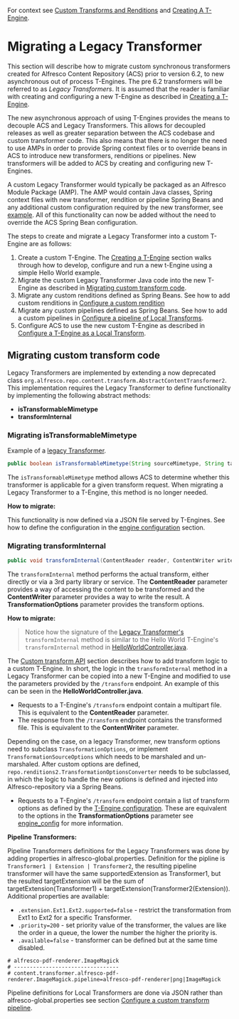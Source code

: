 For context see [Custom Transforms and Renditions](custom-transforms-and-renditions.md) and [Creating A T-Engine](creating-a-t-engine.md).

# Migrating a Legacy Transformer

This section will describe how to migrate custom synchronous transformers
created for Alfresco Content Repository (ACS) prior to version 6.2, to new
asynchronous out of process T-Engines.
The pre 6.2 transformers will be referred to as *Legacy Transformers*.
It is assumed that the reader is familiar with creating and configuring
a new T-Engine as described in [Creating a T-Engine](creating-a-t-engine.md).

The new asynchronous approach of using T-Engines provides the means to
decouple ACS and Legacy Transformers. This allows for decoupled releases
as well as greater separation between the ACS codebase and custom
transformer code. This also means that there is no longer the need to use
AMPs in order to provide Spring context files or to override beans in ACS
to introduce new transformers, renditions or pipelines.
New transformers will be added to ACS by creating and configuring new T-Engines.

A custom Legacy Transformer would typically be packaged as an Alfresco
Module Package (AMP). The AMP would contain Java classes, Spring context
files with new transformer, rendition or pipeline Spring Beans and any
additional custom configuration required by the new transformer, see [example](https://github.com/Alfresco/alfresco-helloworld-transformer/tree/master/alfresco-helloworld-transformer-amp).
All of this functionality can now be added without the need to override
the ACS Spring Bean configuration.

The steps to create and migrate a Legacy Transformer into a custom
T-Engine are as follows:

1. Create a custom T-Engine. The [Creating a T-Engine](creating-a-t-engine.md) section walks through how to
develop, configure and run a new t-Engine using a simple Hello World
example.
2. Migrate the custom Legacy Transformer Java code into the new T-Engine
as described in [Migrating custom transform code](#migrating-custom-transform-code).
3. Migrate any custom renditions defined as Spring Beans.
See how to add custom renditions in [Configure a custom rendition](custom-transforms-and-renditions.md#configure-a-custom-rendition)
4. Migrate any custom pipelines defined as Spring Beans.
See how to add a custom pipelines in [Configure a pipeline of Local Transforms](custom-transforms-and-renditions.md#configure-a-custom-transform-pipeline).
5. Configure ACS to use the new custom T-Engine as described in [Configure a T-Engine as a Local Transform](custom-transforms-and-renditions.md#configure-a-t-engine-as-a-local-transform).

## Migrating custom transform code
Legacy Transformers are implemented by extending a now deprecated class
`org.alfresco.repo.content.transform.AbstractContentTransformer2`.
This implementation requires the Legacy Transformer to define functionality
by implementing the following abstract methods:
* **isTransformableMimetype**
* **transformInternal**

### Migrating isTransformableMimetype
Example of a [legacy Transformer](https://github.com/Alfresco/alfresco-helloworld-transformer/blob/master/alfresco-helloworld-transformer-amp/helloworld-amp/src/main/java/org/alfresco/content/transform/HelloWorldTransformer.java).
```java
public boolean isTransformableMimetype(String sourceMimetype, String targetMimetype, TransformationOptions options)
```
The `isTransformableMimetype` method allows ACS to determine whether
this transformer is applicable for a given transform request.
When migrating a Legacy Transformer to a T-Engine, this method is no longer
needed.

**How to migrate:**

This functionality is now defined via a JSON file served by T-Engines.
See how to define the configuration in the
[engine configuration](#t-engine-configuration) section.

### Migrating transformInternal
```java
public void transformInternal(ContentReader reader, ContentWriter writer,  TransformationOptions options) throws Exception
```
The `transformInternal` method performs the actual transform, either directly
or via a 3rd party library or service. The **ContentReader** parameter
provides a way of accessing the content to be transformed and
the **ContentWriter** parameter provides a way to write the result.
A **TransformationOptions** parameter provides the transform options.

**How to migrate:**

>Notice how the signature of the [Legacy Transformer's](https://github.com/Alfresco/alfresco-helloworld-transformer/blob/master/alfresco-helloworld-transformer-amp/helloworld-amp/src/main/java/org/alfresco/content/transform/HelloWorldTransformer.java#L35) `transformInternal`
method is similar to the Hello World T-Engine's `transformInternal` method
in [HelloWorldController.java](https://github.com/Alfresco/alfresco-helloworld-transformer/blob/master/alfresco-helloworld-transformer-engine/src/main/java/org/alfresco/transformer/HelloWorldController.java#L177).

The [Custom transform API](creating-a-t-engine.md#custom-transform-api) section describes how
to add transform logic to a custom T-Engine. In short, the logic in
the `transformInternal` method in a Legacy Transformer can be copied
into a new T-Engine and modified to use the parameters provided by
the `/transform` endpoint.
An example of this can be seen in the **HelloWorldController.java**.

* Requests to a T-Engine's `/transform` endpoint contain a multipart file.
This is equivalent to the **ContentReader** parameter.
* The response from the `/transform` endpoint contains the transformed file.
This is equivalent to the **ContentWriter** parameter.

Depending on the case, on a legacy Transformer, new transform options need to
subclass `TransformationOptions`, or implement `TransformationSourceOptions`
which needs to be marshaled and un-marshaled. After custom
options are defined, `repo.renditions2.TransformationOptionsConverter` needs to be subclassed,
in which the logic to handle the new options is defined and injected into Alfresco-repository
via a Spring Beans.

* Requests to a T-Engine's `/transform` endpoint contain a list of
transform options as defined by the [T-Engine configuration](creating-a-t-engine.md#t-engine-configuration).
These are equivalent to the options in the **TransformationOptions** parameter
see [engine_config](https://github.com/Alfresco/alfresco-transform-core/blob/master/docs/engine_config.md)
for more information.

**Pipeline Transformers:**

Pipeline Transformers definitions for the Legacy Transformers was done by adding properties in
alfresco-global.properties. Definition for the pipline is `Transformer1 | Extension | Transformer2`,
the resulting pipeline transformer will have the same supportedExtension as Transformer1, but the resulted
targetExtension will be the sum of targetExtension(Transformer1) + targetExtension(Transformer2(Extension)).
Additional properties are available:
* `.extension.Ext1.Ext2.supported=false`  - restrict the transformation from Ext1 to Ext2 for a specific Transformer.
* `.priority=200` - set priority value of the transformer, the values are like the order in a queue,
the lower the number the higher the priority is.
* `.available=false` - transformer can be defined but at the same time disabled.
```
# alfresco-pdf-renderer.ImageMagick
# ---------------------------------
# content.transformer.alfresco-pdf-renderer.ImageMagick.pipeline=alfresco-pdf-renderer|png|ImageMagick
```
Pipeline definitions for Local Transformers are done via JSON rather than alfresco-global.properties
see section [Configure a custom transform pipeline](https://github.com/Alfresco/acs-packaging/blob/master/docs/custom-transforms-and-renditions.md#configure-a-custom-transform-pipeline).

